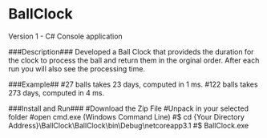 # BallClock
Version 1 - C# Console application

###Description###
Developed a Ball Clock that provideds the duration for the clock to process the ball and return them in the orginal order.
After each run you will also see the processing time.

###Example##
#27 balls takes 23 days, computed in 1 ms.
#122 balls takes 273 days, computed in 4 ms.

###Install and Run###
#Download the Zip File
#Unpack in your selected folder
#open cmd.exe (Windows Command Line)
#$ cd {Your Directory Address}\BallClock\BallClock\bin\Debug\netcoreapp3.1
#$ BallClock.exe

